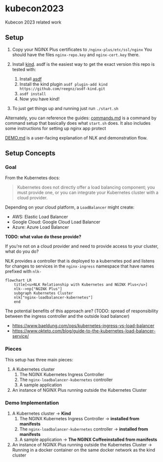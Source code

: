 # kubecon2023
Kubecon 2023 related work

## Setup
1. Copy your NGINX Plus certificates to `/nginx-plus/etc/ssl/nginx`
You should have the files `nginx-repo.key` and `nginx-cert.key` there.

2. Install [kind](https://kind.sigs.k8s.io/docs/user/quick-start/#installation). asdf is the easiest way to get the exact version this repo is tested with:
    1. Install [asdf](https://asdf-vm.com/guide/getting-started.html)
    2. Install the kind plugin `asdf plugin-add kind https://github.com/reegnz/asdf-kind.git`
    3. `asdf install`
    4. Now you have kind!

3. To just get things up and running just run `./start.sh`

Alternately, you can reference the guides:
[commands.md](./commands.md) is a command by command setup that basically does what `start.sh` does.  It also includes some instructions for setting up nginx app protect

[DEMO.md](./DEMO.md) is a user-facing explanation of NLK and demonstration flow.


## Setup Concepts
### Goal
From the Kubernetes docs:
> Kubernetes does not directly offer a load balancing component; you must provide one, or you can integrate your Kubernetes cluster with a cloud provider.

Depending on your cloud platform, a `LoadBalancer` might create:

* AWS: Elastic Load Balancer
* Google Cloud: Google Cloud Load Balancer
* Azure: Azure Load Balancer

**TODO: what value do these provide?**

If you're not on a cloud provider and need to provide access to your cluster, what do you do?

NLK provides a controller that is deployed to a kubernetes pod and listens for changes to services in the `nginx-ingress` namespace that have names prefixed with `nlk-`

```mermaid
flowchart LR
    title[<u>NLK Relationship with Kubernetes and NGINX Plus</u>]
    nlk-->np["NGINX Plus"]
    subgraph Kubernetes Cluster
    nlk["nginx-loadbalancer-kubernetes"]
    end
```

The potential benefits of this approach are? (TODO: spread of responsibility between the ingress controller and the outside load balancer)
* https://www.baeldung.com/ops/kubernetes-ingress-vs-load-balancer
* https://www.okteto.com/blog/guide-to-the-kubernetes-load-balancer-service/

 
### Pieces
This setup has three main pieces:
1. A Kubernetes cluster
    1. The NGINX Kubernetes Ingress Controller
    1. The `nginx-loadbalancer-kubernetes` controller
    1. A sample application
1. An instance of NGINX Plus running outside the Kubernetes Cluster

### Demo Implementation
1. A Kubernetes cluster -> **Kind**
    1. The NGINX Kubernetes Ingress Controller -> **installed from manifests**
    1. The `nginx-loadbalancer-kubernetes` controller -> **installed from manifests**
    1. A sample application -> **The NGINX Coffeeinstalled from manifests**
1. An instance of NGINX Plus running outside the Kubernetes Cluster -> Running in a docker container on the same docker network as the kind cluster




